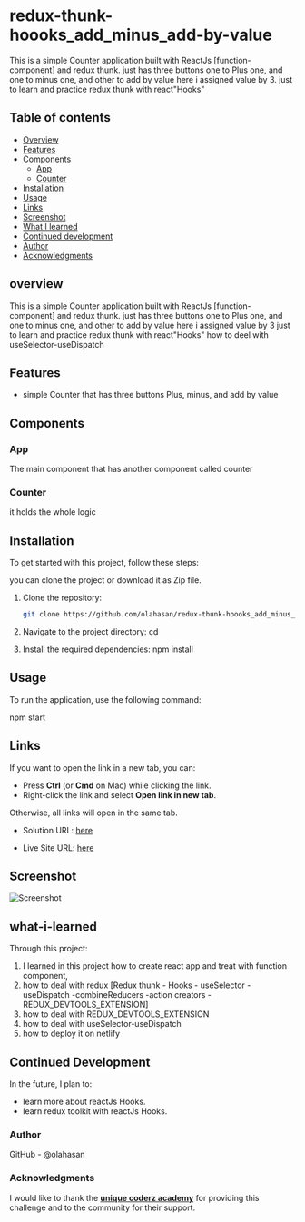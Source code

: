 # redux-thunk-hoooks_add_minus_add-by-value

This is a simple Counter application built with ReactJs [function-component] and redux thunk. just has three buttons one to Plus one, and one to minus one, and other to add by value here i assigned value by 3. just to learn and practice redux thunk with react"Hooks"

## Table of contents

- [Overview](#overview)
- [Features](#Features)
- [Components](#Components)
  - [App](#App)
  - [Counter](#Counter)
- [Installation](#Installation)
- [Usage](#Usage)
- [Links](#Links)
- [Screenshot](#Screenshot)
- [What I learned](#what-i-learned)
- [Continued development](#continued-development)
- [Author](#author)
- [Acknowledgments](#Acknowledgments)


## overview
This is a simple Counter application built with ReactJs [function-component] and redux thunk. 
just has three buttons one to Plus one, and one to minus one, and other to add by value here i assigned value by 3
just to learn and practice redux thunk with react"Hooks"
how to deel with useSelector-useDispatch


## Features
- simple Counter that has three buttons Plus, minus, and add by value

## Components

### App

The main component that has another component called counter 

### Counter
it holds the whole logic


## Installation
To get started with this project, follow these steps:

you can clone the project or download it as Zip file.
1. Clone the repository:
   ```bash
   git clone https://github.com/olahasan/redux-thunk-hoooks_add_minus_add-by-value

2. Navigate to the project directory:
   cd <project-directory>

3. Install the required dependencies:
   npm install   


## Usage
To run the application, use the following command:

npm start


## Links

If you want to open the link in a new tab, you can:

- Press **Ctrl** (or **Cmd** on Mac) while clicking the link.
- Right-click the link and select **Open link in new tab**.

Otherwise, all links will open in the same tab.


- Solution URL: [here](https://github.com/olahasan/redux-thunk-hoooks_add_minus_add-by-value)

- Live Site URL: [here](https://redux-thunk-hoooks.netlify.app/)

 ## Screenshot
 
![Screenshot](./public/counter.png)


## what-i-learned
Through this project:
1. I learned in this project how to create react app and treat with function component,
2. how to deal with redux [Redux thunk - Hooks - useSelector - useDispatch -combineReducers -action creators - REDUX_DEVTOOLS_EXTENSION]
4. how to deal with REDUX_DEVTOOLS_EXTENSION
5. how to deal with useSelector-useDispatch
6. how to deploy it on netlify

## Continued Development
In the future, I plan to:
- learn more about reactJs Hooks.
- learn redux toolkit with reactJs Hooks.

### Author

GitHub - @olahasan

### Acknowledgments

I would like to thank the **[unique coderz academy](https://www.youtube.com/@UniqueCoderzAcademy)** for providing this challenge and to the community for their support.

